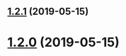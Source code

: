 ## [1.2.1](https://github.com/vadzim/mergeiterator/compare/v1.2.0...v1.2.1) (2019-05-15)



# [1.2.0](https://github.com/vadzim/mergeiterator/compare/v1.1.9...v1.2.0) (2019-05-15)




